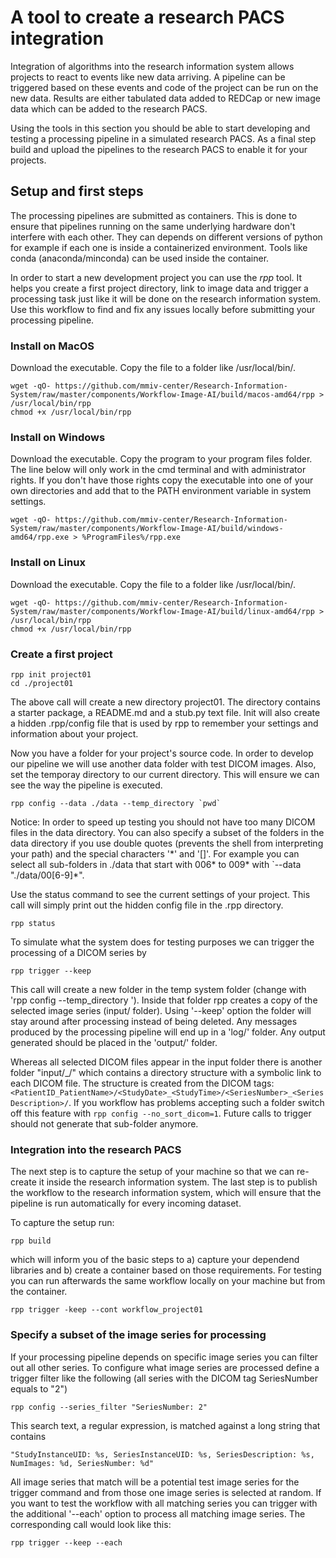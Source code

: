 # A tool to create a research PACS integration
    
Integration of algorithms into the research information system allows projects to react to events like new data arriving. A pipeline can be triggered based on these events and code of the project can be run on the new data. Results are either tabulated data added to REDCap or new image data which can be added to the research PACS.

Using the tools in this section you should be able to start developing and testing a processing pipeline in a simulated research PACS. As a final step build and upload the pipelines to the research PACS to enable it for your projects.

## Setup and first steps

The processing pipelines are submitted as containers. This is done to ensure that pipelines running on the same underlying hardware don't interfere with each other. They can depends on different versions of python for example if each one is inside a containerized environment. Tools like conda (anaconda/minconda) can be used inside the container.

In order to start a new development project you can use the *rpp* tool. It helps you create a first project directory, link to image data and trigger a processing task just like it will be done on the research information system. Use this workflow to find and fix any issues locally before submitting your processing pipeline.

### Install on MacOS

Download the executable. Copy the file to a folder like /usr/local/bin/.
```
wget -qO- https://github.com/mmiv-center/Research-Information-System/raw/master/components/Workflow-Image-AI/build/macos-amd64/rpp > /usr/local/bin/rpp
chmod +x /usr/local/bin/rpp
```

### Install on Windows

Download the executable. Copy the program to your program files folder. The line below will only work in the cmd terminal and with administrator rights. If you don't have those rights copy the executable into one of your own directories and add that to the PATH environment variable in system settings.
```
wget -qO- https://github.com/mmiv-center/Research-Information-System/raw/master/components/Workflow-Image-AI/build/windows-amd64/rpp.exe > %ProgramFiles%/rpp.exe
```

### Install on Linux

Download the executable. Copy the file to a folder like /usr/local/bin/.
```
wget -qO- https://github.com/mmiv-center/Research-Information-System/raw/master/components/Workflow-Image-AI/build/linux-amd64/rpp > /usr/local/bin/rpp
chmod +x /usr/local/bin/rpp
```

### Create a first project

```
rpp init project01
cd ./project01
```

The above call will create a new directory project01. The directory contains a starter package, a README.md and a stub.py text file. Init will also create a hidden .rpp/config file that is used by rpp to remember your settings and information about your project.

Now you have a folder for your project's source code. In order to develop our pipeline we will use another data folder with test DICOM images. Also, set the temporay directory to our current directory. This will ensure we can see the way the pipeline is executed.
```
rpp config --data ./data --temp_directory `pwd`
```
Notice: In order to speed up testing you should not have too many DICOM files in the data directory. You can also specify a subset of the folders in the data directory if you use double quotes (prevents the shell from interpreting your path) and the special characters '*' and '[]'. For example you can select all sub-folders in ./data that start with 006\* to 009\* with `--data \"./data/00[6-9]\*\".

Use the status command to see the current settings of your project. This call will simply print out the hidden config file in the .rpp directory.
```
rpp status
```

To simulate what the system does for testing purposes we can trigger the processing of a DICOM series by
```
rpp trigger --keep 
```
This call will create a new folder in the temp system folder (change with 'rpp config --temp_directory <new location>'). Inside that folder rpp creates a copy of the selected image series (input/ folder). Using '--keep' option the folder will stay around after processing instead of being deleted. Any messages produced by the processing pipeline will end up in a 'log/' folder. Any output generated should be placed in the 'output/' folder.

Whereas all selected DICOM files appear in the input folder there is another folder "input/_/" which contains a directory structure with a symbolic link to each DICOM file. The structure is created from the
DICOM tags: `<PatientID_PatientName>/<StudyDate>_<StudyTime>/<SeriesNumber>_<SeriesDescription>/`. If you workflow has problems accepting such a folder switch off this feature with `rpp config --no_sort_dicom=1`. Future calls to trigger should not generate that sub-folder anymore.

### Integration into the research PACS

The next step is to capture the setup of your machine so that we can re-create it inside the research information system. The last step is to publish the workflow to the research information system, which will ensure that the pipeline is run automatically for every incoming dataset.

To capture the setup run:
```
rpp build
```
which will inform you of the basic steps to a) capture your dependend libraries and b) create a container based on those requirements. For testing you can run afterwards the same workflow locally on your machine but from the container.
```
rpp trigger -keep --cont workflow_project01
```



### Specify a subset of the image series for processing

If your processing pipeline depends on specific image series you can filter out all other series. To configure what image series are processed define a trigger filter like the following (all series with the DICOM tag SeriesNumber equals to "2")
```
rpp config --series_filter "SeriesNumber: 2"
```
This search text, a regular expression, is matched against a long string that contains
```{json}
"StudyInstanceUID: %s, SeriesInstanceUID: %s, SeriesDescription: %s, NumImages: %d, SeriesNumber: %d"
```
All image series that match will be a potential test image series for the trigger command and from those one image series is selected at random. If you want to test the workflow with all matching series you can trigger with the additional '--each' option to process all matching image series. The corresponding call would look like this:
```
rpp trigger --keep --each
```

